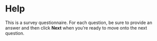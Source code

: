 # Help

This is a survey questionnaire. For each question, be sure to provide an answer and then click **Next** when you’re ready to move onto the next question.
